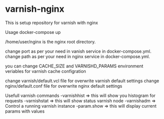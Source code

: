 # varnish-nginx
This is setup repository for varnish with nginx

Usage
	docker-compose up

/home/user/nginx is the nginx root directory.

change port as per your need in vanish service in docker-compose.yml.
change path as per your need in nginx service in docker-compose.yml.

you can change CACHE_SIZE and VARNISHD_PARAMS environment veriables for varnish cache configration


change varnish/default.vcl file for overwrite varnish default settings
change nginx/default.conf file for overwrite nginx default settings

Usefull varnish commands
	-varnishhist => this will show you histogram for requests
	-varnishstat => this will show status varnish node
	-varnishadm => Control a running varnish instance
		-param.show => this will display current params with values



